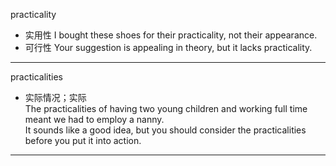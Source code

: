 practicality 
- 实用性
  I bought these shoes for their practicality, not their appearance. 
- 可行性
  Your suggestion is appealing in theory, but it lacks practicality. 
---
practicalities 
- 实际情况；实际<br>
  The practicalities of having two young children and working full time meant we had to employ a nanny. <br>
  It sounds like a good idea, but you should consider the practicalities before you put it into action. 
---
